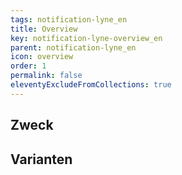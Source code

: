 ```yaml
---
tags: notification-lyne_en
title: Overview
key: notification-lyne-overview_en
parent: notification-lyne_en
icon: overview
order: 1
permalink: false
eleventyExcludeFromCollections: true
---
```


## Zweck

## Varianten

